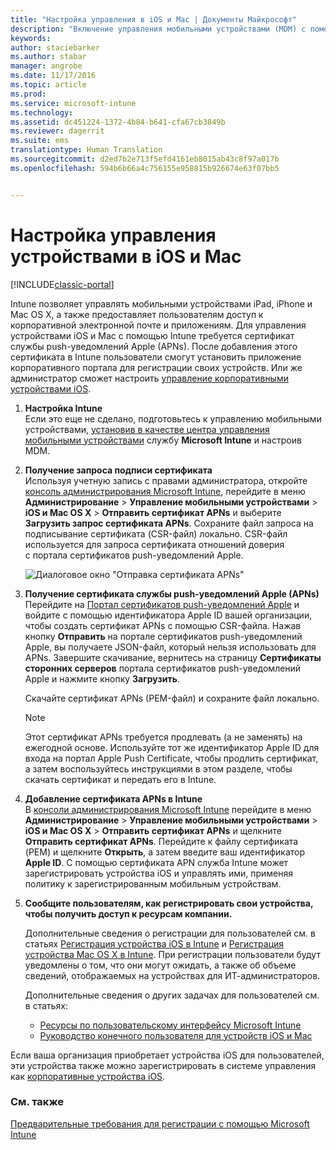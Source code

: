 ```yaml
---
title: "Настройка управления в iOS и Mac | Документы Майкрософт"
description: "Включение управления мобильными устройствами (MDM) с помощью Microsoft Intune для устройств iOS, включая устройства iPad и iPhone, а также для устройств Mac OS X."
keywords: 
author: staciebarker
ms.author: stabar
manager: angrobe
ms.date: 11/17/2016
ms.topic: article
ms.prod: 
ms.service: microsoft-intune
ms.technology: 
ms.assetid: dc451224-1372-4b84-b641-cfa67cb3849b
ms.reviewer: dagerrit
ms.suite: ems
translationtype: Human Translation
ms.sourcegitcommit: d2ed7b2e713f5efd4161eb8015ab43c8f97a017b
ms.openlocfilehash: 594b6b66a4c756155e958815b926674e63f07bb5


---
```


# <a name="set-up-ios-and-mac-device-management"></a>Настройка управления устройствами в iOS и Mac

[!INCLUDE[classic-portal](../includes/classic-portal.md)]

Intune позволяет управлять мобильными устройствами iPad, iPhone и Mac OS X, а также предоставляет пользователям доступ к корпоративной электронной почте и приложениям. Для управления устройствами iOS и Mac с помощью Intune требуется сертификат службы push-уведомлений Apple (APNs). После добавления этого сертификата в Intune пользователи смогут установить приложение корпоративного портала для регистрации своих устройств. Или же администратор сможет настроить [управление корпоративными устройствами iOS](enroll-corporate-owned-ios-devices-in-microsoft-intune.md).

1.  **Настройка Intune**<br>
    Если это еще не сделано, подготовьтесь к управлению мобильными устройствами, [установив в качестве центра управления мобильными устройствами](prerequisites-for-enrollment.md#step-2-set-mdm-authority) службу **Microsoft Intune** и настроив MDM.

2.  **Получение запроса подписи сертификата**<br>
    Используя учетную запись с правами администратора, откройте [консоль администрирования Microsoft Intune](http://manage.microsoft.com), перейдите в меню **Администрирование** &gt; **Управление мобильными устройствами** &gt; **iOS и Mac OS X** &gt; **Отправить сертификат APNs** и выберите **Загрузить запрос сертификата APNs**. Сохраните файл запроса на подписывание сертификата (CSR-файл) локально. CSR-файл используется для запроса сертификата отношений доверия с портала сертификатов push-уведомлений Apple.

    ![Диалоговое окно "Отправка сертификата APNs"](../media/Intune-iOS-enrollment-with-apns.png)

3.  **Получение сертификата службы push-уведомлений Apple (APNs)**<br>
    Перейдите на [Портал сертификатов push-уведомлений Apple](http://go.microsoft.com/fwlink/?LinkId=269844) и войдите с помощью идентификатора Apple ID вашей организации, чтобы создать сертификат APNs с помощью CSR-файла. Нажав кнопку **Отправить** на портале сертификатов push-уведомлений Apple, вы получаете JSON-файл, который нельзя использовать для APNs. Завершите скачивание, вернитесь на страницу **Сертификаты сторонних серверов** портала сертификатов push-уведомлений Apple и нажмите кнопку **Загрузить**.

    Скачайте сертификат APNs (PEM-файл) и сохраните файл локально.

    > [!NOTE]
    > Этот сертификат APNs требуется продлевать (а не заменять) на ежегодной основе. Используйте тот же идентификатор Apple ID для входа на портал Apple Push Certificate, чтобы продлить сертификат, а затем воспользуйтесь инструкциями в этом разделе, чтобы скачать сертификат и передать его в Intune.

4.  **Добавление сертификата APNs в Intune**<br>
    В [консоли администрирования Microsoft Intune](http://manage.microsoft.com) перейдите в меню **Администрирование** &gt; **Управление мобильными устройствами** &gt; **iOS и Mac OS X** &gt; **Отправить сертификат APNs** и щелкните **Отправить сертификат APNs**. Перейдите к файлу сертификата (PEM) и щелкните **Открыть**, а затем введите ваш идентификатор **Apple ID**. С помощью сертификата APN служба Intune может зарегистрировать устройства iOS и управлять ими, применяя политику к зарегистрированным мобильным устройствам.

5.  **Сообщите пользователям, как регистрировать свои устройства, чтобы получить доступ к ресурсам компании.**

    Дополнительные сведения о регистрации для пользователей см. в статьях [Регистрация устройства iOS в Intune](../enduser/enroll-your-device-in-intune-ios.md) и [Регистрация устройства Mac OS X в Intune](../enduser/enroll-your-device-in-intune-macos.md). При регистрации пользователи будут уведомлены о том, что они могут ожидать, а также об объеме сведений, отображаемых на устройствах для ИТ-администраторов.

    Дополнительные сведения о других задачах для пользователей см. в статьях:
    - [Ресурсы по пользовательскому интерфейсу Microsoft Intune](what-to-tell-your-end-users-about-using-microsoft-intune.md)
    - [Руководство конечного пользователя для устройств iOS и Mac](../enduser/using-your-ios-or-macOS-device-with-intune.md)

Если ваша организация приобретает устройства iOS для пользователей, эти устройства также можно зарегистрировать в системе управления как [корпоративные устройства iOS](enroll-corporate-owned-ios-devices-in-microsoft-intune.md).

### <a name="see-also"></a>См. также
[Предварительные требования для регистрации с помощью Microsoft Intune](prerequisites-for-enrollment.md)



<!--HONumber=Jan17_HO1-->


